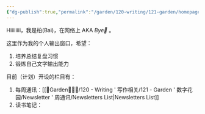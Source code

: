 ```yaml
---
{"dg-publish":true,"permalink":"/garden/120-writing/121-garden/homepage/","tags":["gardenEntry"],"created":"2023-10-05T20:16:41.499+08:00","updated":"2023-10-14T21:50:53.762+08:00"}
---
```


Hiiiiiiii，我是柏(Bai)，在网络上 AKA *Bye👋* 。

这里作为我的个人输出窗口，希望：
1. 培养总结复盘习惯
2. 锻炼自己文字输出能力

目前（计划）开设的栏目有：
1. 每周通讯：[[🏡Garden🧑🏻‍🌾/120 - Writing ' 写作相关/121 - Garden ' 数字花园/Newsletter ' 周通讯/Newsletters List\|Newsletters List]]
2. 读书笔记：

